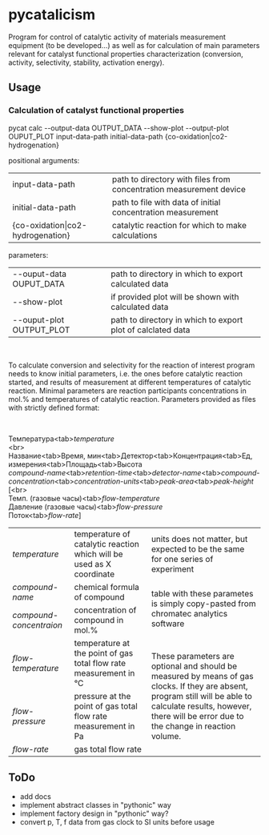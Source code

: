 <h1>pycatalicism</h1>
<p>Program for control of catalytic activity of materials measurement equipment (to be developed...) as well as for calculation of main parameters relevant for catalyst functional properties characterization (conversion, activity, selectivity, stability, activation energy).</p>
<h2>Usage</h2>
<h3>Calculation of catalyst functional properties</h3>
<p>pycat calc --output-data OUTPUT_DATA --show-plot --output-plot OUPUT_PLOT input-data-path initial-data-path {co-oxidation|co2-hydrogenation}</p>
<p>positional arguments:</p>
<table>
  <tr>
    <td>input-data-path</td>
    <td>path to directory with files from concentration measurement device</td>
  </tr>
  <tr>
    <td>initial-data-path</td>
    <td>path to file with data of initial concentration measurement</td>
  </tr>
  <tr>
    <td>{co-oxidation|co2-hydrogenation}</td>
    <td>catalytic reaction for which to make calculations</td>
  </tr>
</table>
<p>parameters:</p>
<table>
  <tr>
    <td>--ouput-data OUPUT_DATA</td>
    <td>path to directory in which to export calculated data</td>
  </tr>
  <tr>
    <td>--show-plot</td>
    <td>if provided plot will be shown with calculated data</td>
  </tr>
  <tr>
    <td>--ouput-plot OUTPUT_PLOT</td>
    <td>path to directory in which to export plot of calclated data</td>
  </tr>
</table>
<br>
<p>To calculate conversion and selectivity for the reaction of interest program needs to know initial parameters, i.e. the ones before catalytic reaction started, and results of measurement at different temperatures of catalytic reaction. Minimal parameters are reaction participants concentrations in mol.% and temperatures of catalytic reaction. Parameters provided as files with strictly defined format:</p>
<br>
<p>
Температура&lt;tab&gt;<i>temperature</i><br>
&lt;br&gt;<br>
Название&lt;tab&gt;Время, мин&lt;tab&gt;Детектор&lt;tab&gt;Концентрация&lt;tab&gt;Ед, измерения&lt;tab&gt;Площадь&lt;tab&gt;Высота<br>
<i>compound-name</i>&lt;tab&gt;<i>retention-time</i>&lt;tab&gt;<i>detector-name</i>&lt;tab&gt;<i>compound-concentration</i>&lt;tab&gt;<i>concentration-units</i>&lt;tab&gt;<i>peak-area</i>&lt;tab&gt;<i>peak-height</i><br>
[&lt;br&gt;<br>
Темп. (газовые часы)&lt;tab&gt;<i>flow-temperature</i><br>
Давление (газовые часы)&lt;tab&gt;<i>flow-pressure</i><br>
Поток&lt;tab&gt;<i>flow-rate</i>]<br>
</p>
<table>
  <tr>
    <td><i>temperature</i></td>
    <td>temperature of catalytic reaction which will be used as X coordinate</td>
    <td>units does not matter, but expected to be the same for one series of experiment</td>
  </tr>
  <tr>
    <td><i>compound-name</i></td>
    <td>chemical formula of compound</td>
    <td rowspan="2">table with these parametes is simply copy-pasted from chromatec analytics software</td>
  </tr>
  <tr>
    <td><i>compound-concentraion</i></td>
    <td>concentration of compound in mol.%</td>
  </tr>
  <tr>
    <td><i>flow-temperature</i></td>
    <td>temperature at the point of gas total flow rate measurement in °C</td>
    <td rowspan="3">These parameters are optional and should be measured by means of gas clocks. If they are absent, program still will be able to calculate results, however, there will be error due to the change in reaction volume.</td>
  </tr>
  <tr>
    <td><i>flow-pressure</i></td>
    <td>pressure at the point of gas total flow rate measurement in Pa</td>
  </tr>
  <tr>
    <td><i>flow-rate</i></td>
    <td>gas total flow rate</td>
  </tr>
</table>
<h2>ToDo</h2>
<ul>
  <li>add docs</li>
  <li>implement abstract classes in "pythonic" way</li>
  <li>implement factory design in "pythonic" way?</li>
  <li>convert p, T, f data from gas clock to SI units before usage</li>
</ul>
